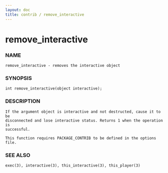 ```yaml
---
layout: doc
title: contrib / remove_interactive
---
```

# remove_interactive

### NAME

    remove_interactive - removes the interactive object

### SYNOPSIS

    int remove_interactive(object interactive);

### DESCRIPTION

    If the argument object is interactive and not destructed, cause it to be
    disconnected and lose interactive status. Returns 1 when the operation is
    successful.

    This function requires PACKAGE_CONTRIB to be defined in the options file.

### SEE ALSO

    exec(3), interactive(3), this_interactive(3), this_player(3)
